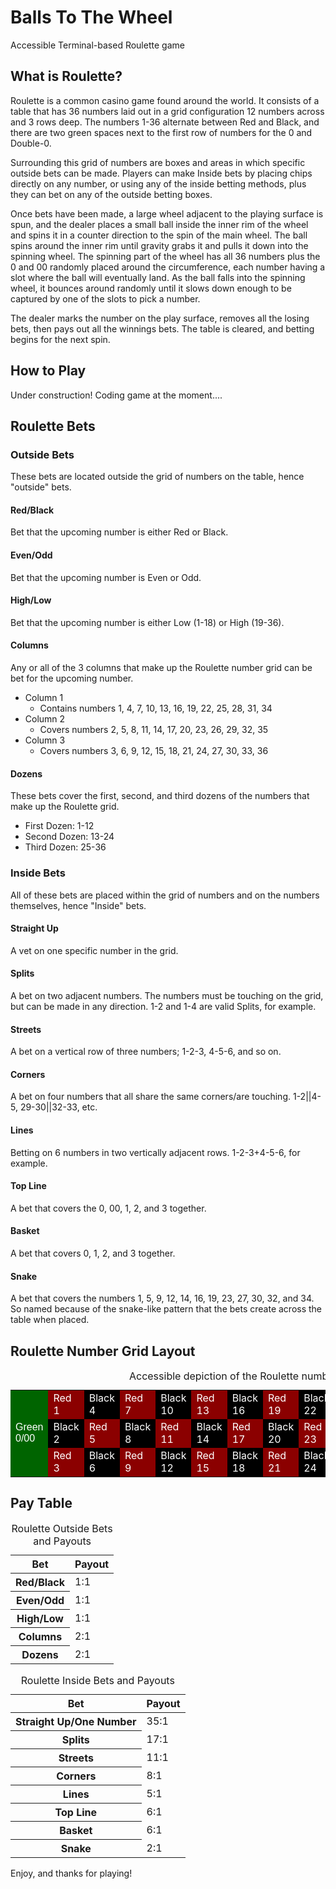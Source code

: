 # Balls To The Wheel
Accessible Terminal-based Roulette game

## What is Roulette?

Roulette is a common casino game found around the world. It consists of a table that has 36 numbers laid out in a grid configuration 12 numbers across and 3 rows deep. The numbers 1-36 alternate between Red and Black, and there are two green spaces next to the first row of numbers for the 0 and Double-0.

Surrounding this grid of numbers are boxes and areas in which specific outside bets can be made. Players can make Inside bets by placing chips directly on any number, or using any of the inside betting methods, plus they can bet on any of the outside betting boxes.

Once bets have been made, a large wheel adjacent to the playing surface is spun, and the dealer places a small ball inside the inner rim of the wheel and spins it in a counter direction to the spin of the main wheel. The ball spins around the inner rim until gravity grabs it and pulls it down into the spinning wheel. The spinning part of the wheel has all 36 numbers plus the 0 and 00 randomly placed around the circumference, each number having a slot where the ball will eventually land. As the ball falls into the spinning wheel, it bounces around randomly until it slows down enough to be captured by one of the slots to pick a number.

The dealer marks the number on the play surface, removes all the losing bets, then pays out all the winnings bets. The table is cleared, and betting begins for the next spin.

## How to Play

Under construction! Coding game at the moment....


## Roulette Bets

### Outside Bets

These bets are located outside the grid of numbers on the table, hence "outside" bets.

#### Red/Black

Bet that the upcoming number is either Red or Black.

#### Even/Odd

Bet that the upcoming number is Even or Odd.

#### High/Low

Bet that the upcoming number is either Low (1-18) or High (19-36).

#### Columns

Any or all of the 3 columns that make up the Roulette number grid can be bet for the upcoming number.
* Column 1
	- Contains numbers 1, 4, 7, 10, 13, 16, 19, 22, 25, 28, 31, 34
* Column 2
	- Covers numbers 2, 5, 8, 11, 14, 17, 20, 23, 26, 29, 32, 35
* Column 3
	- Covers numbers 3, 6, 9, 12, 15, 18, 21, 24, 27, 30, 33, 36

#### Dozens

These bets cover the first, second, and third dozens of the numbers that make up the Roulette grid.

* First Dozen: 1-12
* Second Dozen: 13-24
* Third Dozen: 25-36

### Inside Bets

All of these bets are placed within the grid of numbers and on the numbers themselves, hence "Inside" bets.

#### Straight Up

A vet on one specific number in the grid.

#### Splits

A bet on two adjacent numbers. The numbers must be touching on the grid, but can be made in any direction. 1-2 and 1-4 are valid Splits, for example.

#### Streets

A bet on a vertical row of three numbers; 1-2-3, 4-5-6, and so on.

#### Corners

A bet on four numbers that all share the same corners/are touching. 1-2||4-5, 29-30||32-33, etc.

#### Lines

Betting on 6 numbers in two vertically adjacent rows. 1-2-3+4-5-6, for example.

#### Top Line

A bet that covers the 0, 00, 1, 2, and 3 together.

#### Basket

A bet that covers 0, 1, 2, and 3 together.

#### Snake 

A bet that covers the numbers  1, 5, 9, 12, 14, 16, 19, 23, 27, 30, 32, and 34. So named because of the snake-like pattern that the bets create across the table when placed.

## Roulette Number Grid Layout

<table>
<caption>Accessible depiction of the Roulette number grid</caption>
<tr>
<td style="background-color: #006400; color: #fff;; font-family: sans-serif;" rowspan="3">Green 0/00</td>
<td style="background-color: #8B0000; color: #fff;">Red 1</td><td style="background-color: #000; color: #fff;">Black 4</td><td style="background-color: #8B0000; color: #fff;">Red 7</td><td style="background-color: #000; color: #fff;">Black 10</td><td style="background-color: #8B0000; color: #fff;">Red 13</td><td style="background-color: #000; color: #fff;">Black 16</td><td style="background-color: #8B0000; color: #fff;">Red 19</td><td style="background-color: #000; color: #fff;">Black 22</td><td style="background-color: #8B0000; color: #fff;">Red 25</td><td style="background-color: #000; color: #fff;">Black 28</td><td style="background-color: #8B0000; color: #fff;">Red 31</td><td style="background-color: #000; color: #fff;">Black 34</td>
</tr><tr>
<td style="background-color: #000; color: #fff;">Black 2</td><td style="background-color: #8B0000; color: #fff;">Red 5</td><td style="background-color: #000; color: #fff;">Black 8</td><td style="background-color: #8B0000; color: #fff;">Red 11</td><td style="background-color: #000; color: #fff;">Black 14</td><td style="background-color: #8B0000; color: #fff;">Red 17</td><td style="background-color: #000; color: #fff;">Black 20</td><td style="background-color: #8B0000; color: #fff;">Red 23</td><td style="background-color: #000; color: #fff;">Black 26</td><td style="background-color: #8B0000; color: #fff;">Red 29</td><td style="background-color: #000; color: #fff;">Black 32</td><td style="background-color: #8B0000; color: #fff;">Red 35</td>
</tr>
<tr>
<td style="background-color: #8B0000; color: #fff;">Red 3</td><td style="background-color: #000; color: #fff;">Black 6</td><td style="background-color: #8B0000; color: #fff;">Red 9</td><td style="background-color: #000; color: #fff;">Black 12</td><td style="background-color: #8B0000; color: #fff;;">Red 15</td><td style="background-color: #000; color: #fff;">Black 18</td><td style="background-color: #8B0000; color: #fff;;">Red 21</td><td style="background-color: #000; color: #fff;">Black 24</td><td style="background-color: #8B0000; color: #fff;;">Red 27</td><td style="background-color: #000; color: #fff;">Black 30</td><td style="background-color: #8B0000; color: #fff;;">Red 33</td><td style="background-color: #000; color: #fff;">Black 36</td>
</tr>
</table>

## Pay Table

<table>
<caption>Roulette Outside Bets and Payouts</caption>
<thead>
<tr>
<th scope=:col">Bet</th><th scope="col">Payout</th>
</tr>
</thead>
<tbody>
<tr>
<th scope="row">Red/Black</th><td>1:1</td>
</tr>
<tr>
<th scope="row">Even/Odd</th><td>1:1</td>
</tr>
<tr>
<th scope="row">High/Low</th><td>1:1</td>
</tr>
<tr>
<th scope="row">Columns</th><td>2:1</td>
</tr>
<tr>
<th scope="row">Dozens</th><td>2:1</td>
</tr>
</tbody>
</table>

<table>
<caption>Roulette Inside Bets and Payouts</caption>
<thead>
<tr>
<th scope="col">Bet</th><th scope="col">Payout</th>
</tr>
</thead>
<tbody>
<tr>
<th scope="row">Straight Up/One Number</th><td>35:1</td>
</tr>
<tr>
<th scope="row">Splits</th><td>17:1</td>
</tr>
<tr>
<th scope="row">Streets</th><td>11:1</td>
</tr>
<tr>
<th scope="row">Corners</th><td>8:1</td>
</tr>
<tr>
<th scope="row">Lines</th><td>5:1</td>
</tr>
<tr>
<th scope="row">Top Line</th><td>6:1</td>
</tr>
<tr>
<th scope="row">Basket</th><td>6:1</td>
</tr>
<tr>
<th scope="row">Snake</th><td>2:1</td>
</tr>
</tbody>
</table>

Enjoy, and thanks for playing!
